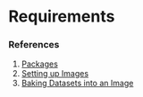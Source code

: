 # Requirements

<TO BE DONE>

### References

1. [Packages](https://www.datacamp.com/teach/documentation#tab_packages)
2. [Setting up Images](https://github.com/datacamp/image-management-backend/wiki/Setting-up-images)
3. [Baking Datasets into an Image](https://github.com/datacamp/image-management-backend/wiki/Baking-datasets-into-an-image)